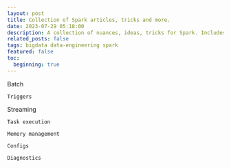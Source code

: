 ```yaml
---
layout: post
title: Collection of Spark articles, tricks and more.
date: 2023-07-29 05:18:00
description: A collection of nuances, ideas, tricks for Spark. Includes links to blogs, articles and other docs.
related_posts: false
tags: bigdata data-engineering spark
featured: false
toc: 
  beginning: true
---
```


Batch

    Triggers

Streaming

    Task execution

    Memory management

    Configs

    Diagnostics
